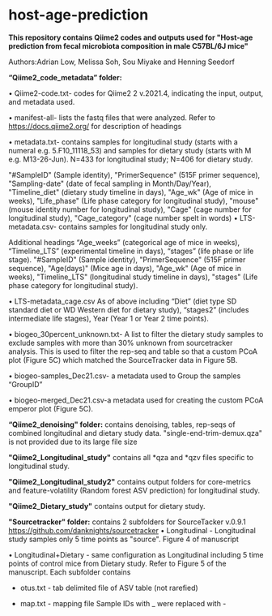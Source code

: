 # host-age-prediction
**This repository contains Qiime2 codes and outputs used for "Host-age prediction from fecal microbiota composition in male C57BL/6J mice"**

Authors:Adrian Low, Melissa Soh, Sou Miyake and Henning Seedorf

**“Qiime2_code_metadata” folder:**

•	Qiime2-code.txt- codes for Qiime2 2 v.2021.4, indicating the input, output, and metadata used.

•	manifest-all- lists the fastq files that were analyzed.
Refer to https://docs.qiime2.org/ for description of headings

•	metadata.txt- contains samples for longitudinal study (starts with a numeral e.g. 5.F10_11118_53) and samples for dietary study (starts with M e.g. M13-26-Jun). N=433 for longitudinal study; N=406 for dietary study.

"#SampleID" (Sample identity), "PrimerSequence" (515F primer sequence), "Sampling-date" (date of fecal sampling in Month/Day/Year), "Timeline_diet" (dietary study timeline in days), "Age_wk" (Age of mice in weeks), "Life_phase" (Life phase category for longitudinal study), "mouse" (mouse identity number for longitudinal study), "Cage" (cage number for longitudinal study), "Cage_category" (cage number spelt in words)
•	LTS-metadata.csv- contains samples for longitudinal study only.

Additional headings “Age_weeks” (categorical age of mice in weeks), “Timeline_LTS” (experimental timeline in days), “stages” (life phase or life stage).
"#SampleID" (Sample identity), "PrimerSequence" (515F primer sequence), "Age(days)" (Mice age in days), "Age_wk" (Age of mice in weeks), "Timeline_LTS" (longitudinal study timeline in days), "stages" (Life phase category for longitudinal study).

•	LTS-metadata_cage.csv
As of above including “Diet” (diet type SD standard diet or WD Western diet for dietary study), “stages2” (includes intermediate life stages), Year (Year 1 or Year 2 time points).

•	biogeo_30percent_unknown.txt- A list to filter the dietary study samples to exclude samples with more than 30% unknown from sourcetracker analysis. This is used to filter the rep-seq and table so that a custom PCoA plot (Figure 5C) which matched the SourceTracker data in Figure 5B.

•	biogeo-samples_Dec21.csv- a metadata used to Group the samples “GroupID”

•	biogeo-merged_Dec21.csv-a metadata used for creating the custom PCoA emperor plot (Figure 5C).

**“Qiime2_denoising" folder:** contains denoising, tables, rep-seqs of combined longitudinal and dietary study data. 
"single-end-trim-demux.qza" is not provided due to its large file size

**"Qiime2_Longitudinal_study"** contains all *qza and *qzv files specific to longitudinal study.

**"Qiime2_Longitudinal_study2"** contains output folders for core-metrics and feature-volatility (Random forest ASV prediction) for longitudinal study.

**"Qiime2_Dietary_study"** contains output for dietary study.

**"Sourcetracker" folder:** contains 2 subfolders for SourceTacker v.0.9.1 https://github.com/danknights/sourcetracker
•	Longitudinal - Longitudinal study samples only 5 time points as "source". Figure 4 of manuscript

•	Longitudinal+Dietary - same configuration as Longitudinal including 5 time points of control mice from Dietary study. Refer to Figure 5 of the manuscript.
  Each subfolder contains
  
  - otus.txt - tab delimited file of ASV table (not rarefied)
  
  - map.txt - mapping file
Sample IDs with _ were replaced with -
